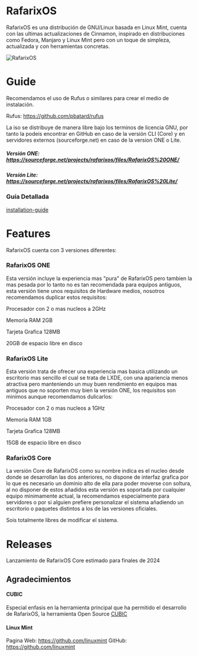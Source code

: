 # RafarixOS
RafarixOS es una distribución de GNU/Linux basada en Linux Mint, cuenta con las ultimas actualizaciones de Cinnamon, inspirado en distribuciones como Fedora, Manjaro y Linux Mint pero con un toque de simpleza, actualizada y con herramientas concretas.

![RafarixOS](https://github.com/xoanxc/RafarixOS/blob/main/assets/images/PreLudeOSRedonded.png)


# Guide
Recomendamos el uso de Rufus o similares para crear el medio de instalación.

Rufus: https://github.com/pbatard/rufus

La iso se distribuye de manera libre bajo los terminos de licencia GNU, por tanto la podeis encontrar en GitHub en caso de la versión CLI (Core) y en servidores externos (sourceforge.net) en caso de la version ONE o Lite.

##### Versión ONE: https://sourceforge.net/projects/rafarixos/files/RafarixOS%20ONE/

##### Versión Lite: https://sourceforge.net/projects/rafarixos/files/RafarixOS%20Lite/

### Guía Detallada

[installation-guide](https://github.com/xoanxc/RafarixOS/blob/main/documentation/guide/installation-guide.md)

# Features
RafarixOS cuenta con 3 versiones diferentes:

### RafarixOS ONE
Esta versión incluye la experiencia mas "pura" de RafarixOS pero tambien la mas pesada por lo tanto no es tan recomendada para equipos antiguos, esta versión tiene unos requisitos de Hardware medios, nosotros recomendamos duplicar estos requisitos:

Procesador con 2 o mas nucleos a 2GHz

Memoría RAM 2GB

Tarjeta Grafica 128MB

20GB de espacio libre en disco

### RafarixOS Lite
Esta versión trata de ofrecer una experiencia mas basica utilizando un escritorio mas sencillo el cual se trata de LXDE, con una apariencia menos atractiva pero manteniendo un muy buen rendimiento en equipos mas antiguos que no soporten muy bien la versión ONE, los requisitos son minimos aunque recomendamos dulicarlos:

Procesador con 2 o mas nucleos a 1GHz

Memoría RAM 1GB

Tarjeta Grafica 128MB

15GB de espacio libre en disco


### RafarixOS Core
La versión Core de RafarixOS como su nombre indica es el nucleo desde donde se desarrollan las dos anteriores, no dispone de interfaz grafica por lo que es necesario un dominio alto de ella para poder moverse con soltura, al no disponer de estos añadidos esta versión es soportada por cualquier equipo minimamente actual, la recomendamos especialmente para servidores o por si alguien prefiere personalizar el sistema añadiendo un escritorio o paquetes distintos a los de las versiones oficiales.

Sois totalmente libres de modificar el sistema.

# Releases

Lanzamiento de RafarixOS Core estimado para finales de 2024

## Agradecimientos

#### CUBIC

Especial enfasis en la herramienta principal que ha permitido el desarrollo de RafarixOS, la herramienta Open Source [CUBIC](https://github.com/PJ-Singh-001/Cubic)

#### Linux Mint

Pagina Web: https://github.com/linuxmint
GitHub: https://github.com/linuxmint
